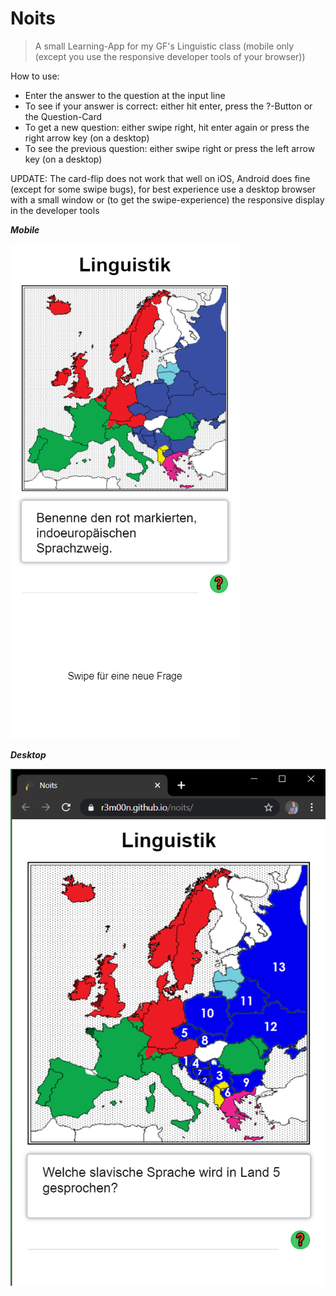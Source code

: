 # Noits

> A small Learning-App for my GF's Linguistic class
> (mobile only (except you use the responsive developer tools of your browser))

How to use:

- Enter the answer to the question at the input line
- To see if your answer is correct: either hit enter, press the ?-Button or the Question-Card
- To get a new question: either swipe right, hit enter again or press the right arrow key (on a desktop)
- To see the previous question: either swipe right or press the left arrow key (on a desktop)

UPDATE: The card-flip does not work that well on iOS, Android does fine (except for some swipe bugs), for best experience use a desktop browser with a small window or (to get the swipe-experience) the responsive display in the developer tools

***Mobile***

[![Mobile](https://github.com/r3m00n/noits/blob/master/img/Screenshot.mobile.png)]()

***Desktop***

[![Desktop](https://github.com/r3m00n/noits/blob/master/img/Screenshot.desktop.png)]()
